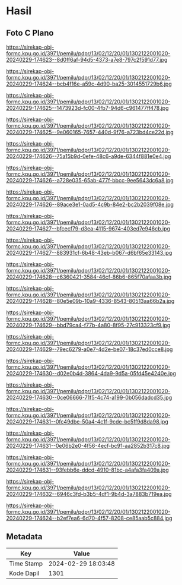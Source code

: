 # Hasil

## Foto C Plano

https://sirekap-obj-formc.kpu.go.id/3971/pemilu/pdpr/13/02/12/20/01/1302122001020-20240229-174623--8d0ff6af-94d5-4373-a7e8-797c2f591d77.jpg

https://sirekap-obj-formc.kpu.go.id/3971/pemilu/pdpr/13/02/12/20/01/1302122001020-20240229-174624--bcb4f16e-a59c-4d90-ba25-3014551729b6.jpg

https://sirekap-obj-formc.kpu.go.id/3971/pemilu/pdpr/13/02/12/20/01/1302122001020-20240229-174625--1473923d-fc00-4fb7-94d6-c961477ff478.jpg

https://sirekap-obj-formc.kpu.go.id/3971/pemilu/pdpr/13/02/12/20/01/1302122001020-20240229-174625--9e060165-7657-440d-9f76-a723bd4ce22d.jpg

https://sirekap-obj-formc.kpu.go.id/3971/pemilu/pdpr/13/02/12/20/01/1302122001020-20240229-174626--75a15b9d-0efe-48c6-a9de-6344f881e0e4.jpg

https://sirekap-obj-formc.kpu.go.id/3971/pemilu/pdpr/13/02/12/20/01/1302122001020-20240229-174626--a728e035-65ab-477f-bbcc-9ee5643dc6a8.jpg

https://sirekap-obj-formc.kpu.go.id/3971/pemilu/pdpr/13/02/12/20/01/1302122001020-20240229-174626--89ace3e1-0ad5-4c9b-84e2-bc2b2039f08e.jpg

https://sirekap-obj-formc.kpu.go.id/3971/pemilu/pdpr/13/02/12/20/01/1302122001020-20240229-174627--bfcecf79-d3ea-4115-9674-403ed7e946cb.jpg

https://sirekap-obj-formc.kpu.go.id/3971/pemilu/pdpr/13/02/12/20/01/1302122001020-20240229-174627--883931cf-6b48-43eb-b067-d6bf65e33143.jpg

https://sirekap-obj-formc.kpu.go.id/3971/pemilu/pdpr/13/02/12/20/01/1302122001020-20240229-174628--c6360421-3584-46cf-86b6-865f70afaa3b.jpg

https://sirekap-obj-formc.kpu.go.id/3971/pemilu/pdpr/13/02/12/20/01/1302122001020-20240229-174628--80e5e09b-10a9-4336-8543-80513aa66b2a.jpg

https://sirekap-obj-formc.kpu.go.id/3971/pemilu/pdpr/13/02/12/20/01/1302122001020-20240229-174629--bbd79ca4-f77b-4a80-8f95-27c913323cf9.jpg

https://sirekap-obj-formc.kpu.go.id/3971/pemilu/pdpr/13/02/12/20/01/1302122001020-20240229-174629--79ec6279-a0e7-4d2e-be07-18c37ed0cce8.jpg

https://sirekap-obj-formc.kpu.go.id/3971/pemilu/pdpr/13/02/12/20/01/1302122001020-20240229-174630--d02e0b4d-3864-4da9-9d5a-05fd45e4240e.jpg

https://sirekap-obj-formc.kpu.go.id/3971/pemilu/pdpr/13/02/12/20/01/1302122001020-20240229-174630--0ce06666-71f5-4c74-a199-0b056dadcd35.jpg

https://sirekap-obj-formc.kpu.go.id/3971/pemilu/pdpr/13/02/12/20/01/1302122001020-20240229-174631--0fc49dbe-50a4-4c1f-9cde-bc5ff9d8da98.jpg

https://sirekap-obj-formc.kpu.go.id/3971/pemilu/pdpr/13/02/12/20/01/1302122001020-20240229-174631--0e06b2e0-4f56-4ecf-bc91-aa2852b317c8.jpg

https://sirekap-obj-formc.kpu.go.id/3971/pemilu/pdpr/13/02/12/20/01/1302122001020-20240229-174631--93febb6e-ddcd-4910-81bc-a4afa3fa409a.jpg

https://sirekap-obj-formc.kpu.go.id/3971/pemilu/pdpr/13/02/12/20/01/1302122001020-20240229-174632--6946c3fd-b3b5-4df1-9b4d-3a7883b719ea.jpg

https://sirekap-obj-formc.kpu.go.id/3971/pemilu/pdpr/13/02/12/20/01/1302122001020-20240229-174624--b2ef7ea6-6d70-4f57-8208-ce85aab5c884.jpg


## Metadata

| Key        | Value               |
| ---------- | ------------------- |
| Time Stamp | 2024-02-29 18:03:48 |
| Kode Dapil | 1301                |



